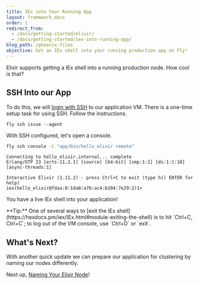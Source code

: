 ```yaml
---
title: IEx into Your Running App
layout: framework_docs
order: 1
redirect_from:
  - /docs/getting-started/elixir/
  - /docs/getting-started/iex-into-running-app/
blog_path: /phoenix-files
objective: Get an IEx shell into your running production app on Fly!
---
```


Elixir supports getting a IEx shell into a running production node. How cool is that?


## SSH Into our App

To do this, we will [login with SSH](/docs/flyctl/ssh/) to our
application VM. There is a one-time setup task for using SSH. Follow the instructions.

```
fly ssh issue --agent
```

With SSH configured, let's open a console.

```cmd
fly ssh console -C "app/bin/hello_elixir remote"
```
```output
Connecting to hello_elixir.internal... complete
Erlang/OTP 23 [erts-11.2.1] [source] [64-bit] [smp:1:1] [ds:1:1:10] [async-threads:1]

Interactive Elixir (1.11.2) - press Ctrl+C to exit (type h() ENTER for help)
iex(hello_elixir@fdaa:0:1da8:a7b:ac4:b204:7e29:2)1>
```
You have a live IEx shell into your application!

<div class="callout">
**Tip:** One of several ways to [exit the IEx shell](https://hexdocs.pm/iex/IEx.html#module-exiting-the-shell) is to hit `Ctrl+C, Ctrl+C`; to log out of the VM console, use `Ctrl+D` or `exit`.
</div>

## What's Next?

With another quick update we can prepare our application for clustering by naming our nodes differently.

Next up, [Naming Your Elixir Node](/docs/elixir/the-basics/naming-your-elixir-node/)!
